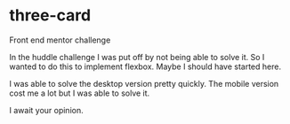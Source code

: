 # three-card
 Front end mentor challenge

In the huddle challenge I was put off by not being able to solve it. So I wanted to do this to implement flexbox.
Maybe I should have started here.

I was able to solve the desktop version pretty quickly. The mobile version cost me a lot but I was able to solve it.

I await your opinion.

